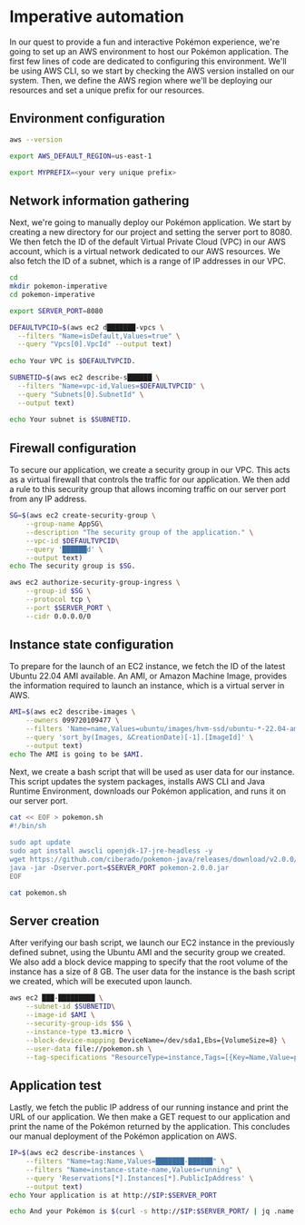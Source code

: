 # Imperative automation

In our quest to provide a fun and interactive Pokémon experience, we're going to set up an AWS environment to host our Pokémon application. The first few lines of code are dedicated to configuring this environment. We'll be using AWS CLI, so we start by checking the AWS version installed on our system. Then, we define the AWS region where we'll be deploying our resources and set a unique prefix for our resources.

## Environment configuration

```bash
aws --version
```

```bash
export AWS_DEFAULT_REGION=us-east-1
```

```bash
export MYPREFIX=<your very unique prefix>
```

## Network information gathering

Next, we're going to manually deploy our Pokémon application. We start by creating a new directory for our project and setting the server port to 8080. We then fetch the ID of the default Virtual Private Cloud (VPC) in our AWS account, which is a virtual network dedicated to our AWS resources. We also fetch the ID of a subnet, which is a range of IP addresses in our VPC.

```bash
cd
mkdir pokemon-imperative
cd pokemon-imperative
```

```bash
export SERVER_PORT=8080
```

```bash
DEFAULTVPCID=$(aws ec2 d███████-vpcs \
  --filters "Name=isDefault,Values=true" \
  --query "Vpcs[0].VpcId" --output text)
  
echo Your VPC is $DEFAULTVPCID.
```

```bash
SUBNETID=$(aws ec2 describe-s██████ \
  --filters "Name=vpc-id,Values=$DEFAULTVPCID" \
  --query "Subnets[0].SubnetId" \
  --output text)
  
echo Your subnet is $SUBNETID.
```

## Firewall configuration

To secure our application, we create a security group in our VPC. This acts as a virtual firewall that controls the traffic for our application. We then add a rule to this security group that allows incoming traffic on our server port from any IP address.

```bash
SG=$(aws ec2 create-security-group \
    --group-name AppSG\
    --description "The security group of the application." \
    --vpc-id $DEFAULTVPCID\
    --query '██████d' \
    --output text)
echo The security group is $SG.
```

```bash
aws ec2 authorize-security-group-ingress \
    --group-id $SG \
    --protocol tcp \
    --port $SERVER_PORT \
    --cidr 0.0.0.0/0
```

## Instance state configuration

To prepare for the launch of an EC2 instance, we fetch the ID of the latest Ubuntu 22.04 AMI available. An AMI, or Amazon Machine Image, provides the information required to launch an instance, which is a virtual server in AWS.

```bash
AMI=$(aws ec2 describe-images \
    --owners 099720109477 \
    --filters 'Name=name,Values=ubuntu/images/hvm-ssd/ubuntu-*-22.04-amd64-server-*' 'Name=state,Values=available' \
    --query 'sort_by(Images, &CreationDate)[-1].[ImageId]' \
    --output text)
echo The AMI is going to be $AMI.
```

Next, we create a bash script that will be used as user data for our instance. This script updates the system packages, installs AWS CLI and Java Runtime Environment, downloads our Pokémon application, and runs it on our server port.

```bash
cat << EOF > pokemon.sh
#!/bin/sh
 
sudo apt update
sudo apt install awscli openjdk-17-jre-headless -y
wget https://github.com/ciberado/pokemon-java/releases/download/v2.0.0/pokemon-2.0.0.jar
java -jar -Dserver.port=$SERVER_PORT pokemon-2.0.0.jar
EOF
```

```bash
cat pokemon.sh
```

## Server creation

After verifying our bash script, we launch our EC2 instance in the previously defined subnet, using the Ubuntu AMI and the security group we created. We also add a block device mapping to specify that the root volume of the instance has a size of 8 GB. The user data for the instance is the bash script we created, which will be executed upon launch.

```bash
aws ec2 ███-█████████ \
    --subnet-id $SUBNETID\
    --image-id $AMI \
    --security-group-ids $SG \
    --instance-type t3.micro \
    --block-device-mapping DeviceName=/dev/sda1,Ebs={VolumeSize=8} \
    --user-data file://pokemon.sh \
    --tag-specifications "ResourceType=instance,Tags=[{Key=Name,Value=pokemon-server},{Key=App,Value=Pokemon}]"
```

## Application test

Lastly, we fetch the public IP address of our running instance and print the URL of our application. We then make a GET request to our application and print the name of the Pokémon returned by the application. This concludes our manual deployment of the Pokémon application on AWS.

```bash
IP=$(aws ec2 describe-instances \
    --filters "Name=tag:Name,Values=███████-██████" \
	--filters "Name=instance-state-name,Values=running" \
    --query 'Reservations[*].Instances[*].PublicIpAddress' \
    --output text)
echo Your application is at http://$IP:$SERVER_PORT
```

```bash
echo And your Pokémon is $(curl -s http://$IP:$SERVER_PORT/ | jq .name -r).
```
